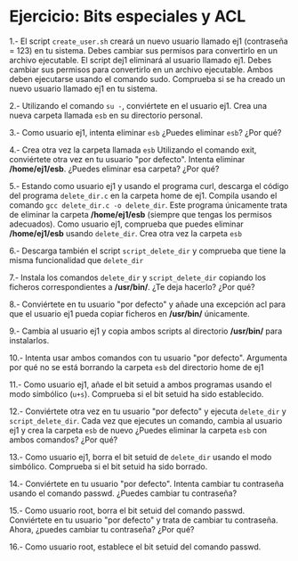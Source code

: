 # Ejercicio: Bits especiales y ACL


1.- El script `create_user.sh` creará un nuevo usuario llamado ej1 (contraseña = 123) en tu sistema. Debes cambiar sus permisos para convertirlo en un archivo ejecutable. El script dej1 eliminará al usuario llamado ej1. Debes cambiar sus permisos para convertirlo en un archivo ejecutable. Ambos deben ejecutarse usando el comando sudo. Comprueba si se ha creado un nuevo usuario llamado ej1 en tu sistema.

2.- Utilizando el comando `su -`, conviértete en el usuario ej1. Crea una nueva carpeta llamada `esb` en su directorio personal.

3.- Como usuario ej1, intenta eliminar `esb` ¿Puedes eliminar `esb`? ¿Por qué?

4.- Crea otra vez la carpeta llamada `esb` Utilizando el comando exit, conviértete otra vez en tu usuario "por defecto". Intenta eliminar **/home/ej1/esb**. ¿Puedes eliminar esa carpeta? ¿Por qué?

5.- Estando como usuario ej1 y usando el programa curl, descarga el código del programa `delete_dir.c` en la carpeta home de ej1. Compila usando el comando `gcc delete_dir.c -o delete_dir`. Este programa únicamente trata de eliminar la carpeta **/home/ej1/esb** (siempre que tengas los permisos adecuados). Como usuario ej1, comprueba que puedes eliminar **/home/ej1/esb** usando `delete_dir`. Crea otra vez la carpeta `esb`

6.- Descarga también el script `script_delete_dir` y comprueba que tiene la misma funcionalidad que `delete_dir`

7.- Instala los comandos `delete_dir` y `script_delete_dir` copiando los ficheros correspondientes a **/usr/bin/**. ¿Te deja hacerlo? ¿Por qué?

8.- Conviértete en tu usuario "por defecto" y añade una excepción acl para que el usuario ej1 pueda copiar ficheros en **/usr/bin/** únicamente.

9.- Cambia al usuario ej1 y copia ambos scripts al directorio **/usr/bin/** para instalarlos. 

10.- Intenta usar ambos comandos con tu usuario "por defecto". Argumenta por qué no se está borrando la carpeta `esb` del directorio home de ej1

11.- Como usuario ej1, añade el bit setuid a ambos programas usando el modo simbólico (`u+s`). Comprueba si el bit setuid ha sido establecido. 

12.- Conviértete otra vez en tu usuario "por defecto" y ejecuta `delete_dir` y `script_delete_dir`. Cada vez que ejecutes un comando, cambia al usuario ej1 y crea la carpeta `esb` de nuevo ¿Puedes eliminar la carpeta `esb` con ambos comandos? ¿Por qué?

13.- Como usuario ej1, borra el bit setuid de `delete_dir` usando el modo simbólico. Comprueba si el bit setuid ha sido borrado.

14.- Conviértete en tu usuario "por defecto". Intenta cambiar tu contraseña usando el comando passwd. ¿Puedes cambiar tu contraseña?

15.- Como usuario root, borra el bit setuid del comando passwd. Conviértete en tu usuario "por defecto" y trata de cambiar tu contraseña. Ahora, ¿puedes cambiar tu contraseña? ¿Por qué?

16.- Como usuario root, establece el bit setuid del comando passwd.
